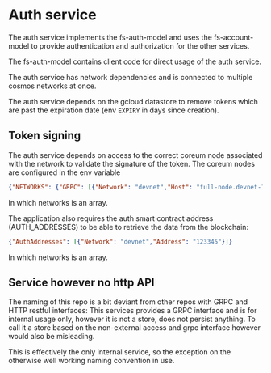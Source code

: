 # Auth service

The auth service implements the fs-auth-model and uses the fs-account-model to provide authentication and authorization for the other services.

The fs-auth-model contains client code for direct usage of the auth service.

The auth service has network dependencies and is connected to multiple cosmos networks at once.

The auth service depends on the gcloud datastore to remove tokens which are past the expiration date (env `EXPIRY` in days since creation).

## Token signing

The auth service depends on access to the correct coreum node associated with the network to validate the signature of the token. 
The coreum nodes are configured in the env variable                 

```json
{"NETWORKS": {"GRPC": [{"Network": "devnet","Host": "full-node.devnet-1.coreum.dev:9090"}]}}
```

In which networks is an array.

The application also requires the auth smart contract address (AUTH_ADDRESSES) to be able to retrieve the data from the blockchain:

```json
{"AuthAddresses": [{"Network": "devnet","Address": "123345"}]}
```

In which networks is an array.

## Service however no http API

The naming of this repo is a bit deviant from other repos with GRPC and HTTP restful interfaces:
This services provides a GRPC interface and is for internal usage only, however it is not a store, does not persist anything. 
To call it a store based on the non-external access and grpc interface however would also be misleading.

This is effectively the only internal service, so the exception on the otherwise well working naming convention in use.

